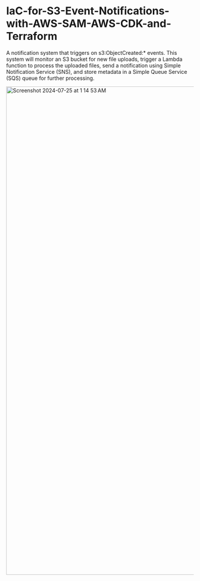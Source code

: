 # IaC-for-S3-Event-Notifications-with-AWS-SAM-AWS-CDK-and-Terraform
A notification system that triggers on s3:ObjectCreated:* events. This system will monitor an S3 bucket for new file uploads, trigger a Lambda function to process the uploaded files, send a notification using Simple Notification Service (SNS), and store metadata in a Simple Queue Service (SQS) queue for further processing.

<img width="1311" alt="Screenshot 2024-07-25 at 1 14 53 AM" src="https://github.com/user-attachments/assets/170cd160-f5de-489a-804a-749148564342">



